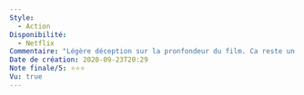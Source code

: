 ```yaml
---
Style:
  - Action
Disponibilité:
  - Netflix
Commentaire: "Légère déception sur la pronfondeur du film. Ca reste un film d'action familial. Bon moment, petites longueurs mais c'est ok. Morales à 2 balles un peu, mais pas dérangeant. Sujet très interessant cela-dit! "
Date de création: 2020-09-23T20:29
Note finale/5: ⭐⭐⭐
Vu: true
---
```

